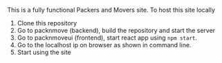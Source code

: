 This is a fully functional Packers and Movers site. To host this site locally
1. Clone this repository
2. Go to packnmove (backend), build the repository and start the server
3. Go to packnmoveui (frontend), start react app using `npm start`.
4. Go to the localhost ip on browser as shown in command line.
5. Start using the site

